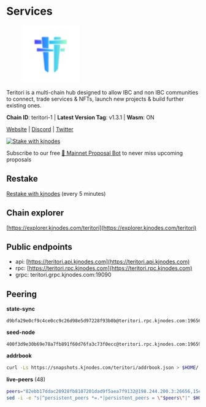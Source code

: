 # Services

<figure><img src="https://raw.githubusercontent.com/kj89/cosmos-images/main/logos/teritori.png" width="150" alt=""><figcaption></figcaption></figure>

Teritori is a multi-chain hub designed to allow IBC and non IBC communities  to connect, trade services & NFTs, launch new projects & build further existing ones.

**Chain ID**: teritori-1 | **Latest Version Tag**: v1.3.1 | **Wasm**: ON

[Website](https://teritori.com) | [Discord](https://discord.gg/teritori) | [Twitter](https://twitter.com/TeritoriNetwork)

[![Stake with kjnodes](https://i.ibb.co/cr44Q8j/button-stake-with-kjnodes.png)](https://restake.app/teritori/torivaloper184ln03hkpt75uhrrr26f66kvcqvf4yn4nc2xjm)

Subscribe to our free [🤖 Mainnet Proposal Bot](https://t.me/kjnodes_proposal_bot) to never miss upcoming proposals

## Restake

[Restake with kjnodes](https://restake.app/teritori/torivaloper184ln03hkpt75uhrrr26f66kvcqvf4yn4nc2xjm) (every 5 minutes)
## Chain explorer
[https://explorer.kjnodes.com/teritori](https://explorer.kjnodes.com/teritori)

## Public endpoints

* api: [https://teritori.api.kjnodes.com](https://teritori.api.kjnodes.com)
* rpc: [https://teritori.rpc.kjnodes.com](https://teritori.rpc.kjnodes.com)
* grpc: teritori.grpc.kjnodes.com:19090

## Peering

**state-sync**

```text
d9bfa29e0cf9c4ce0cc9c26d98e5d97228f93b0b@teritori.rpc.kjnodes.com:19656
```

**seed-node**

```text
400f3d9e30b69e78a7fb891f60d76fa3c73f0ecc@teritori.rpc.kjnodes.com:19659
```

**addrbook**
```bash
curl -Ls https://snapshots.kjnodes.com/teritori/addrbook.json > $HOME/.teritorid/config/addrbook.json
```

**live-peers** (48)
```bash
peers="82ebb17ddac20928fb8107201dad9f5aea7f9132@198.244.200.3:26656,15e9e6356b6208943482b2a69cc8375b4e1b77e4@95.216.220.113:26656,a7d96dc929824613315dcc1c90fee119f28cc51f@164.152.161.254:26656,d40face481bc00a617d9a29c39be412a776e28c2@116.202.36.240:10656,40caa979c29a9930ea2b8a6249037924d308ae84@162.55.234.70:54256,412afea7f33f6f91c85f8d149eff81acb6624bb3@195.201.63.87:42656,3178ac8fffd269325500c95679d58d5e8ec61746@198.244.213.94:22956,2aab2f1c2c9b2a74c05ff53107f53b9b5cf75e6c@195.189.96.121:51656,106490318e51355bc6d72e7941a0080f8b8256b9@185.16.39.14:26656,722b63e6c65628b929f22013dcbcde980210cb44@176.9.127.54:26656,35de81a10ed992e427e6eb1d0d9ec3622d0f37fe@193.70.47.90:15956,669470aba9778ccccd07127115dcdc30e141d7ae@65.108.232.248:33656,e1b058e5cfa2b836ddaa496b10911da62dcf182e@138.201.8.248:26656,0b27217386756577e1eadf00c4169dc8f041e522@51.210.7.219:26656,63c28f10976800fd783930067d3d3a4eef358b28@173.215.85.171:20070,48980875839186e08e12ebf0d9a2803b45206833@65.109.92.241:38026,15e7d5ef19a373da5ca7aebbe3b57203f21e0a07@198.244.179.127:26656,78815c81331c114cd508dae3a012f0d3e5e2b966@185.119.118.117:3000,c12c1ed98ab1f24266980c1f05ed0ca8812ca7aa@95.217.192.230:16656,ebc272824924ea1a27ea3183dd0b9ba713494f83@95.214.52.139:27166,e726816f42831689eab9378d5d577f1d06d25716@176.9.188.21:26656,2b4f46e601fb4ede2a0c98976337e3afdaa50dac@65.108.238.102:15956,920f32f409bbb18b641cdc9513545e2e016c2c62@142.132.203.60:26656,41caa4106f68977e3a5123e56f57934a2d34a1c1@185.16.38.210:27166,c670830fdf60374f008fa4a4eb851deddcdaef5b@65.109.88.107:46656,0e189bbc6db606a14950a0e59641b798a255c3c8@65.109.37.154:3000,623720576706fab7cf29e6a37aed39b9852d68f0@65.109.69.154:36656,17308ce7e097819743a01c0d30fedaa27e9f16a4@141.95.65.73:15956,d43c09d1734e2135102621305aa3d15117b5d1b6@13.209.213.117:26656,992b8ab3e7b0ff4025be3082a3bf72107580bd49@65.109.106.172:36656,4b04b3d164dc6dd5bb555a7a106a8d314f30516f@65.21.136.170:53656,3594b73f909a9c4b87cfe6a361ef8b2b51124dd5@65.109.69.59:15956,b212d5740b2e11e54f56b072dc13b6134650cfb5@134.65.192.81:26656,ed63fb23d64e58e91c6e268c1433c0ffa6409c26@195.201.198.231:29556,46b7ae20e3cc4264076a91c3601f3894a021a80d@65.108.6.45:36656,6085c32b26fb1baa4b16b426f5d56f2fff81cfc7@135.181.165.246:26656,a8abf12f9b69a7d80999efe0aaafe5fcb28294d4@52.35.72.210:26656,4cef2b81f82420434c6ce0dc43ca04ad18ef773f@65.108.75.107:15656,1e08fefb7e8851490d40e804df76d1ac33cb1f0a@38.146.3.175:15956,d9bfa29e0cf9c4ce0cc9c26d98e5d97228f93b0b@65.109.88.38:19656,358f13bd95d91517053a58f4d30205842672837f@104.37.187.214:60656,bdc0136f16ef53e5df84957549c876693345bbd6@51.159.2.19:27229,b336b83d9bab0b8cf96a3833efcbc196fab63fdd@212.95.51.215:36656,526d8c7c44f59be9a39d7463c576b68c0db23174@65.108.234.23:15956,8480ce1f929a9410567d315a5b3fc2709c2807a7@93.115.25.106:51656,d956d6180e96c62315a777b1a3ed8f1ebf873e80@38.242.232.202:29656,942c99cb9ff717552f884639dda9f52ab66f9726@142.132.209.97:26656,ad347ea1ec920d12ccda2341348bcc89687739ef@88.99.164.158:38026"
sed -i -e "s|^persistent_peers *=.*|persistent_peers = \"$peers\"|" $HOME/.teritorid/config/config.toml
```
